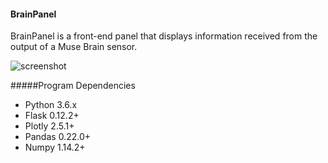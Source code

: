 #### BrainPanel

BrainPanel is a front-end panel that displays information received from the output of a Muse Brain sensor.


![screenshot](https://i.imgur.com/K5oWtb9.png)


#####Program Dependencies
* Python 3.6.x
* Flask 0.12.2+
* Plotly 2.5.1+
* Pandas 0.22.0+
* Numpy 1.14.2+
